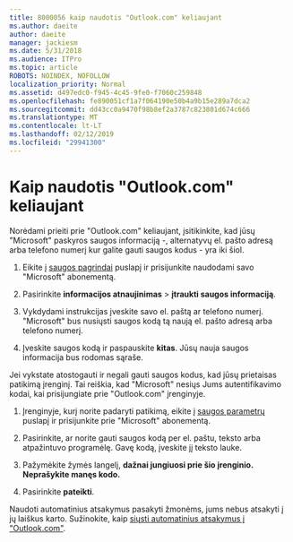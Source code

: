 ```yaml
---
title: 8000056 kaip naudotis "Outlook.com" keliaujant
ms.author: daeite
author: daeite
manager: jackiesm
ms.date: 5/31/2018
ms.audience: ITPro
ms.topic: article
ROBOTS: NOINDEX, NOFOLLOW
localization_priority: Normal
ms.assetid: d497edc0-f945-4c45-9fe0-f7060c259848
ms.openlocfilehash: fe890051cf1a7f064190e50b4a9b15e289a7dca2
ms.sourcegitcommit: dd43cc0a9470f98b8ef2a3787c823801d674c666
ms.translationtype: MT
ms.contentlocale: lt-LT
ms.lasthandoff: 02/12/2019
ms.locfileid: "29941300"
---
```

# <a name="how-to-access-outlookcom-while-traveling"></a>Kaip naudotis "Outlook.com" keliaujant

Norėdami prieiti prie "Outlook.com" keliaujant, įsitikinkite, kad jūsų "Microsoft" paskyros saugos informaciją -, alternatyvų el. pašto adresą arba telefono numerį kur galite gauti saugos kodus - yra iki šiol.
  
1. Eikite į [saugos pagrindai](https://go.microsoft.com/fwlink/p/?linkid=842325) puslapį ir prisijunkite naudodami savo "Microsoft" abonementą. 
    
2. Pasirinkite **informacijos atnaujinimas** \> **įtraukti saugos informaciją**. 
    
3. Vykdydami instrukcijas įveskite savo el. paštą ar telefono numerį. "Microsoft" bus nusiųsti saugos kodą tą naują el. pašto adresą arba telefono numerį.
    
4. Įveskite saugos kodą ir paspauskite **kitas**. Jūsų nauja saugos informacija bus rodomas sąraše. 
    
Jei vykstate atostogauti ir negali gauti saugos kodus, kad jūsų prietaisas patikimą įrenginį. Tai reiškia, kad "Microsoft" nesiųs Jums autentifikavimo kodai, kai prisijungiate prie "Outlook.com" įrenginyje.
  
1. Įrenginyje, kurį norite padaryti patikimą, eikite į [saugos parametrų](https://go.microsoft.com/fwlink/p/?linkid=2002000&amp;clcid=0x409) puslapį ir prisijunkite prie "Microsoft" abonementą. 
    
2. Pasirinkite, ar norite gauti saugos kodą per el. paštu, teksto arba atpažintuvo programėlę. Gavę kodą, įveskite jį teksto lauke.
    
3. Pažymėkite žymės langelį, **dažnai jungiuosi prie šio įrenginio. Neprašykite manęs kodo.**
    
4. Pasirinkite **pateikti**. 
    
Naudoti automatinius atsakymus pasakyti žmonėms, jums nebus atsakyti į jų laiškus karto. Sužinokite, kaip [siųsti automatinius atsakymus į "Outlook.com"](https://go.microsoft.com/fwlink/p/?linkid=2002100&amp;clcid=0x409).
  

